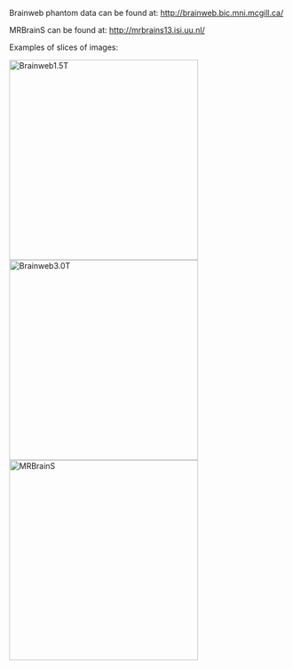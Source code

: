 Brainweb phantom data can be found at: http://brainweb.bic.mni.mcgill.ca/

MRBrainS can be found at: http://mrbrains13.isi.uu.nl/

Examples of slices of images:

<img src="https://github.com/wmkouw/mrai-net/blob/master/data/examples/brainweb1.5T.png" alt="Brainweb1.5T" height=360 width=340> <img src="https://github.com/wmkouw/mrai-net/blob/master/data/examples/brainweb3.0T.png" alt="Brainweb3.0T" height=360 width=340> <img src="https://github.com/wmkouw/mrai-net/blob/master/data/examples/MRBrainS.png" alt="MRBrainS" height=360 width=340>
